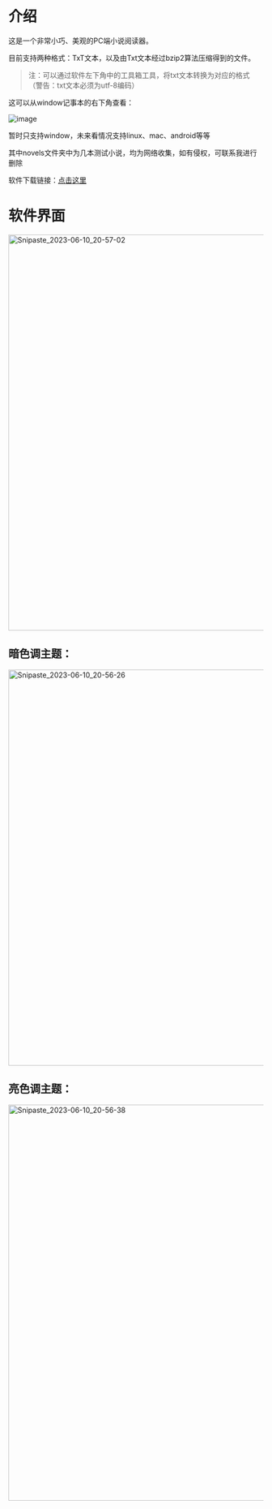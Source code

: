 # 介绍

这是一个非常小巧、美观的PC端小说阅读器。

目前支持两种格式：TxT文本，以及由Txt文本经过bzip2算法压缩得到的文件。

> 注：可以通过软件左下角中的工具箱工具，将txt文本转换为对应的格式（警告：txt文本必须为utf-8编码）

这可以从window记事本的右下角查看：

![image](https://github.com/ys928/XunYou/assets/80371119/574faf70-b61f-4d0f-9149-17e1c15cad2d)

暂时只支持window，未来看情况支持linux、mac、android等等

其中novels文件夹中为几本测试小说，均为网络收集，如有侵权，可联系我进行删除

软件下载链接：[点击这里](https://github.com/ys928/XunYou/releases/tag/latest)

# 软件界面

<img width="781" alt="Snipaste_2023-06-10_20-57-02" src="https://github.com/ys928/XunYou/assets/80371119/a5b5753e-f511-4e83-8858-7eddae03cf49">


## 暗色调主题：

<img width="781" alt="Snipaste_2023-06-10_20-56-26" src="https://github.com/ys928/XunYou/assets/80371119/5531d80d-33b4-407d-960f-e65b51dcec5f">


## 亮色调主题：

<img width="781" alt="Snipaste_2023-06-10_20-56-38" src="https://github.com/ys928/XunYou/assets/80371119/cae51f9f-672f-4563-b457-1969e49c9790">



